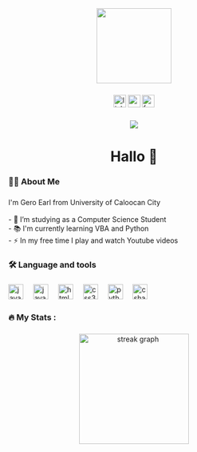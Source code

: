 <div align="center">
  <img height="150" src="https://github.com/user-attachments/assets/d1acab8f-1f7f-4001-a7d5-aa8b18906822"  />
</div>

###

<div align="center">
  <a href ="https://www.linkedin.com/in/gero-earl-pereyra-599ab1353/"><img src="https://img.shields.io/static/v1?message=LinkedIn&logo=linkedin&label=&color=0077B5&logoColor=white&labelColor=&style=for-the-badge" height="25" alt="linkedin logo"/></a>
  <a href = "https://www.youtube.com/@R34LZ3R0"><img src="https://img.shields.io/static/v1?message=Youtube&logo=youtube&label=&color=FF0000&logoColor=white&labelColor=&style=for-the-badge" height="25" alt="youtube logo"  /></a>
  <a href ="https://www.facebook.com/geroeearl/"><img src="https://img.shields.io/static/v1?message=Facebook&logo=facebook&label=&color=1DA1F2&logoColor=white&labelColor=&style=for-the-badge" height="25" alt="facebook logo"  /></a>
</div>

###

<div align="center">
  <img src="https://visitor-badge.laobi.icu/badge?page_id=Zero-Base-1.Zero-Base-1&"  />
</div>

###

<h1 align="center">Hallo 👋</h1>

###

<h3 align="left">👩‍💻  About Me</h3>

###

<p align="left">I'm Gero Earl from University of Caloocan City<br><br>- 🔭 I’m studying as a Computer Science Student<br>- 📚 I'm currently learning VBA and Python<br>- ⚡ In my free time I play and watch Youtube videos</p>

###

<h3 align="left">🛠 Language and tools</h3>

###

<div align="left">
  <img src="https://cdn.jsdelivr.net/gh/devicons/devicon/icons/javascript/javascript-original.svg" height="30" alt="javascript logo"  />
  <img width="12" />
  <img src="https://cdn.jsdelivr.net/gh/devicons/devicon/icons/java/java-original.svg" height="30" alt="java logo"  />
  <img width="12" />
  <img src="https://cdn.jsdelivr.net/gh/devicons/devicon/icons/html5/html5-original.svg" height="30" alt="html5 logo"  />
  <img width="12" />
  <img src="https://cdn.jsdelivr.net/gh/devicons/devicon/icons/css3/css3-original.svg" height="30" alt="css3 logo"  />
  <img width="12" />
  <img src="https://cdn.jsdelivr.net/gh/devicons/devicon/icons/python/python-original.svg" height="30" alt="python logo"  />
  <img width="12" />
  <img src="https://cdn.jsdelivr.net/gh/devicons/devicon/icons/csharp/csharp-original.svg" height="30" alt="csharp logo"  />
</div>

###

<h3 align="left">🔥   My Stats :</h3>

###

<div align="center">
  <img src="https://streak-stats.demolab.com?user=Zero-Base-1&locale=en&mode=daily&theme=dark&hide_border=false&border_radius=5&order=3" height="220" alt="streak graph"  />
</div>

###
<!--
**Zero-Base-1/Zero-Base-1** is a ✨ _special_ ✨ repository because its `README.md` (this file) appears on your GitHub profile.

Here are some ideas to get you started:


-->
